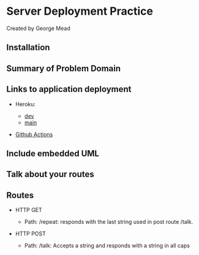 # Server Deployment Practice

Created by George Mead

## Installation

## Summary of Problem Domain

## Links to application deployment

- Heroku:
  - [dev](https://meadg-server-deploy-dev.herokuapp.com)
  - [main](https://meadg-server-deploy-prod.herokuapp.com)

- [Github Actions](https://github.com/gmeadiv/server-deployment-practice/actions)

## Include embedded UML

## Talk about your routes

## Routes

- HTTP GET
  - Path: /repeat: responds with the last string used in post route /talk.

- HTTP POST
  - Path: /talk: Accepts a string and responds with a string in all caps

